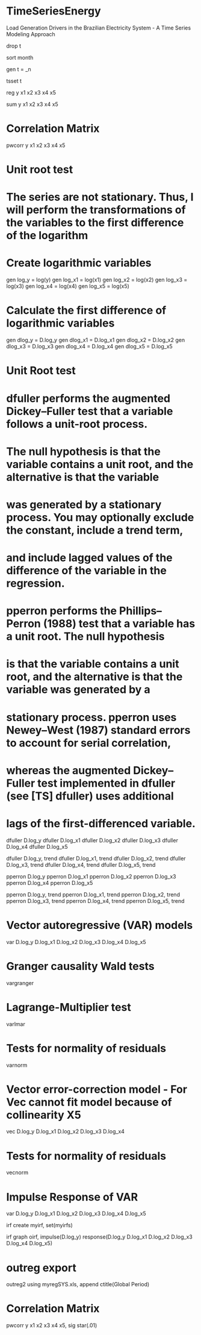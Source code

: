 # TimeSeriesEnergy
Load Generation Drivers in the Brazilian Electricity System -  A Time Series Modeling Approach


drop t

sort month

gen t = _n

tsset t

reg y x1 x2 x3 x4 x5

sum y x1 x2 x3 x4 x5

# Correlation Matrix
pwcorr y x1 x2 x3 x4 x5

# Unit root test

# The series are not stationary. Thus, I will perform the transformations of the variables to the first difference of the logarithm

# Create logarithmic variables
gen log_y = log(y)
gen log_x1 = log(x1)
gen log_x2 = log(x2)
gen log_x3 = log(x3)
gen log_x4 = log(x4)
gen log_x5 = log(x5)

# Calculate the first difference of logarithmic variables
gen dlog_y = D.log_y
gen dlog_x1 = D.log_x1
gen dlog_x2 = D.log_x2
gen dlog_x3 = D.log_x3
gen dlog_x4 = D.log_x4
gen dlog_x5 = D.log_x5

# Unit Root test

# dfuller performs the augmented Dickey–Fuller test that a variable follows a unit-root process.
# The null hypothesis is that the variable contains a unit root, and the alternative is that the variable
# was generated by a stationary process. You may optionally exclude the constant, include a trend term,
# and include lagged values of the difference of the variable in the regression.

# pperron performs the Phillips–Perron (1988) test that a variable has a unit root. The null hypothesis
# is that the variable contains a unit root, and the alternative is that the variable was generated by a
# stationary process. pperron uses Newey–West (1987) standard errors to account for serial correlation,
# whereas the augmented Dickey–Fuller test implemented in dfuller (see [TS] dfuller) uses additional
# lags of the first-differenced variable.

dfuller D.log_y
dfuller D.log_x1
dfuller D.log_x2
dfuller D.log_x3
dfuller D.log_x4
dfuller D.log_x5

dfuller D.log_y, trend
dfuller D.log_x1, trend
dfuller D.log_x2, trend
dfuller D.log_x3, trend
dfuller D.log_x4, trend
dfuller D.log_x5, trend

pperron D.log_y
pperron D.log_x1
pperron D.log_x2
pperron D.log_x3
pperron D.log_x4
pperron D.log_x5

pperron D.log_y, trend
pperron D.log_x1, trend
pperron D.log_x2, trend
pperron D.log_x3, trend
pperron D.log_x4, trend
pperron D.log_x5, trend

# Vector autoregressive (VAR) models
var D.log_y D.log_x1 D.log_x2 D.log_x3 D.log_x4 D.log_x5

# Granger causality Wald tests
vargranger

# Lagrange-Multiplier test
varlmar

# Tests for normality of residuals
varnorm

# Vector error-correction model - For Vec cannot fit model because of collinearity X5
vec D.log_y D.log_x1 D.log_x2 D.log_x3 D.log_x4

# Tests for normality of residuals
vecnorm 

# Impulse Response of VAR
var D.log_y D.log_x1 D.log_x2 D.log_x3 D.log_x4 D.log_x5

irf create myirf, set(myirfs)

irf graph oirf, impulse(D.log_y) response(D.log_y D.log_x1 D.log_x2 D.log_x3 D.log_x4 D.log_x5)

# outreg export
outreg2 using myregSYS.xls, append ctitle(Global Period)

# Correlation Matrix
pwcorr y x1 x2 x3 x4 x5, sig star(.01)
